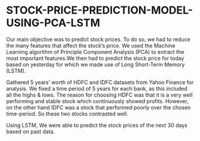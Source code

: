 # STOCK-PRICE-PREDICTION-MODEL-USING-PCA-LSTM

Our main objective was to predict stock prices. To do so, we had to reduce the many features that affect the stock’s price. We used the Machine Learning algorithm of Principle Component Analysis (PCA) to extract the most important features.We then had to predict the stock price for today based on yesterday for which we made use of Long Short-Term Memory (LSTM).

Gathered 5 years’ worth of HDFC and IDFC datasets from Yahoo Finance for analysis. We fixed a time period of 5 years for each bank, as this included all the highs & lows. The reason for choosing HDFC was that it is a very well performing and stable stock which continuously showed profits. However, on the other hand IDFC was a stock that performed poorly over the chosen time-period. So these two stocks contrasted well. 

Using LSTM, We were able to predict the stock prices of the next 30 days based on past data.

